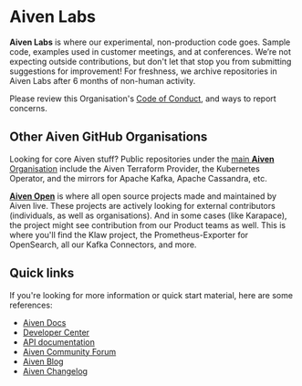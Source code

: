 # Aiven Labs

**Aiven Labs** is where our experimental, non-production code goes. Sample code, examples used in customer meetings, and at conferences. We’re not expecting outside contributions, but don't let that stop you from submitting suggestions for improvement! For freshness, we archive repositories in Aiven Labs after 6 months of non-human activity.

Please review this Organisation's [Code of Conduct](https://github.com/Aiven-Labs/.github/blob/main/CODE_OF_CONDUCT.md), and ways to report concerns. 

## Other Aiven GitHub Organisations

Looking for core Aiven stuff? Public repositories under the [main **Aiven** Organisation](https://github.com/aiven) include the Aiven Terraform Provider, the Kubernetes Operator, and the mirrors for Apache Kafka, Apache Cassandra, etc. 

[**Aiven Open**](https://github.com/Aiven-Open) is where all open source projects made and maintained by Aiven live. These projects are actively looking for external contributors (individuals, as well as organisations). And in some cases (like Karapace), the project might see contribution from our Product teams as well. This is where you'll find the Klaw project, the Prometheus-Exporter for OpenSearch, all our Kafka Connectors, and more. 

## Quick links

If you're looking for more information or quick start material, here are some references: 

- [Aiven Docs](https://docs.aiven.io/)
- [Developer Center](https://aiven.io/developer)
- [API documentation](https://docs.aiven.io/docs/tools/api)
- [Aiven Community Forum](https://aiven.io/community/forum/)
- [Aiven Blog](https://aiven.io/blog)
- [Aiven Changelog](https://aiven.io/changelog)

